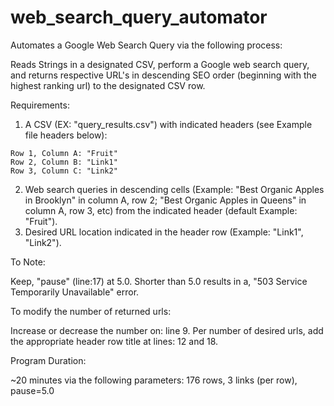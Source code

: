 # web_search_query_automator

Automates a Google Web Search Query via the following process:  

  Reads Strings in a designated CSV, perform a Google web search query, and returns respective URL's in descending SEO order (beginning with the highest ranking url) to the designated CSV row.   

Requirements:

  1. A CSV (EX: "query_results.csv") with indicated headers (see Example file headers below):
    
    Row 1, Column A: "Fruit"
    Row 2, Column B: "Link1"
    Row 3, Column C: "Link2"
  2. Web search queries in descending cells (Example: "Best Organic Apples in Brooklyn" in column A, row 2; "Best Organic  Apples in Queens" in column A, row 3, etc) from the indicated header (default Example: "Fruit").
  3. Desired URL location indicated in the header row (Example: "Link1", "Link2").

To Note:

   Keep, "pause" (line:17) at 5.0. 
   Shorter than 5.0 results in a, "503 Service Temporarily Unavailable" error.

To modify the number of returned urls:

   Increase or decrease the number on: line 9. 
   Per number of desired urls, add the appropriate header row title at lines: 12 and 18.

Program Duration:

   ~20 minutes via the following parameters:
      176 rows, 3 links (per row), pause=5.0
